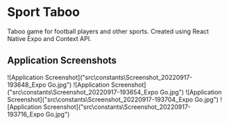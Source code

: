 
# Sport Taboo
Taboo game for football players and other sports.
Created using React Native Expo and Context API.


## Application Screenshots

![Application Screenshot]("src\constants\Screenshot_20220917-193648_Expo Go.jpg")
![Application Screenshot]("src\constants\Screenshot_20220917-193654_Expo Go.jpg")
![Application Screenshot]("src\constants\Screenshot_20220917-193704_Expo Go.jpg")
![Application Screenshot]("src\constants\Screenshot_20220917-193716_Expo Go.jpg")

  